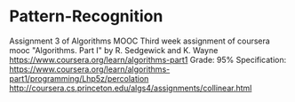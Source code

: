 # Pattern-Recognition
Assignment 3 of Algorithms MOOC
Third week assignment of coursera mooc "Algorithms. Part I" by R. Sedgewick and K. Wayne
https://www.coursera.org/learn/algorithms-part1 
Grade: 95% 
Specification: https://www.coursera.org/learn/algorithms-part1/programming/Lhp5z/percolation
http://coursera.cs.princeton.edu/algs4/assignments/collinear.html
